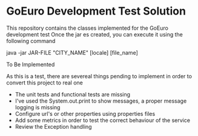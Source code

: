 GoEuro Development Test Solution
================================

This repository contains the classes implemented for the GoEuro development test
Once the jar es created, you can execute it using the following command

java -jar JAR-FILE "CITY_NAME" [locale] [file_name]

To Be Implemented

As this is a test, there are severeal things pending to implement in order to convert this project to real one
- The unit tests and functional tests are missing
- I've used the System.out.print to show messages, a proper message logging is missing
- Configure url's or other properties using properties files
- Add some metrics in order to test the correct behaviour of the service
- Review the Exception handling
